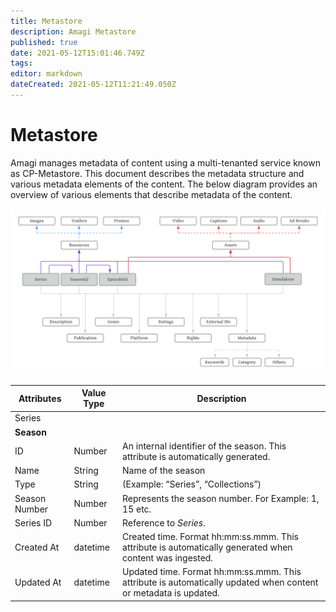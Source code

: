 ```yaml
---
title: Metastore
description: Amagi Metastore
published: true
date: 2021-05-12T15:01:46.749Z
tags: 
editor: markdown
dateCreated: 2021-05-12T11:21:49.050Z
---
```


# Metastore

Amagi manages metadata of content using a multi-tenanted service known as CP-Metastore. This document describes the metadata structure and various metadata elements of the content. The below diagram provides an overview of various elements that describe metadata of the content.

![metadata-er-diagram.png](/metadata/metadata-er-diagram.png)

| Attributes| Value Type| Description|
|---|---|---|
| Series|  | | 
| **Season**| | |
|ID|Number| An internal identifier of the season. This attribute is automatically generated.|
|Name|String| Name of the season|
|Type|String| (Example: “Series”, “Collections”)|
|Season Number|Number| Represents the season number. For Example: 1, 15 etc.|
|Series ID| Number| Reference to *Series*.| 
|Created At| datetime| Created time. Format hh:mm:ss.mmm. This attribute is automatically generated when content was ingested.|
|Updated At|datetime| Updated time. Format hh:mm:ss.mmm. This attribute is automatically updated when content or metadata is updated.|


